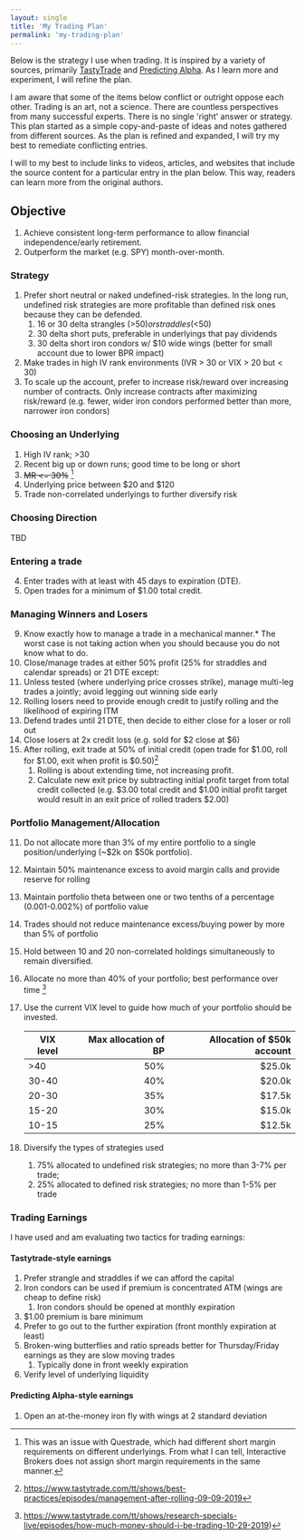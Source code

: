 ```yaml
---
layout: single
title: 'My Trading Plan'
permalink: 'my-trading-plan'
---
```


Below is the strategy I use when trading. It is inspired by a variety of sources, primarily [TastyTrade](https://www.tastytrade.com) and [Predicting Alpha](https://www.predictingalpha.com). As I learn more and experiment, I will refine the plan.

I am aware that some of the items below conflict or outright oppose each other. Trading is an art, not a science. There are countless perspectives from many successful experts. There is no single 'right' answer or strategy. This plan started as a simple copy-and-paste of ideas and notes gathered from different sources. As the plan is refined and expanded, I will try my best to remediate conflicting entries.

I will to my best to include links to videos, articles, and websites that include the source content for a particular entry in the plan below. This way, readers can learn more from the original authors.

## Objective
1. Achieve consistent long-term performance to allow financial independence/early retirement.
2. Outperform the market (e.g. SPY) month-over-month.

### Strategy
1. Prefer short neutral or naked undefined-risk strategies. In the long run, undefined risk strategies are more profitable than defined risk ones because they can be defended.
    1. 16 or 30 delta strangles (>$50) or straddles (<$50)
    2. 30 delta short puts, preferable in underlyings that pay dividends
    3. 30 delta short iron condors w/ $10 wide wings (better for small account due to lower BPR impact)
2. Make trades in high IV rank environments (IVR > 30 or VIX > 20 but < 30)
10. To scale up the account, prefer to increase risk/reward over increasing number of contracts. Only increase contracts after maximizing risk/reward (e.g. fewer, wider iron condors performed better than more, narrower iron condors)

### Choosing an Underlying
1. High IV rank; >30
2. Recent big up or down runs; good time to be long or short
3. ~~MR <= 30%~~ [^1]
4. Underlying price between $20 and $120
8. Trade non-correlated underlyings to further diversify risk

### Choosing Direction
TBD

### Entering a trade
4. Enter trades with at least with 45 days to expiration (DTE).
14. Open trades for a minimum of $1.00 total credit.

### Managing Winners and Losers
9. Know exactly how to manage a trade in a mechanical manner.* The worst case is not taking action when you should because you do not know what to do.
5. Close/manage trades at either 50% profit (25% for straddles and calendar spreads) or 21 DTE except:
6. Unless tested (where underlying price crosses strike), manage multi-leg trades a jointly; avoid legging out winning side early
7. Rolling losers need to provide enough credit to justify rolling and the likelihood of expiring ITM
17. Defend trades until 21 DTE, then decide to either close for a loser or roll out
18. Close losers at 2x credit loss (e.g. sold for $2 close at $6)
19. After rolling, exit trade at 50% of initial credit (open trade for $1.00, roll for $1.00, exit when profit is $0.50)[^2]
    1. Rolling is about extending time, not increasing profit.
    2. Calculate new exit price by subtracting initial profit target from total credit collected (e.g. $3.00 total credit and $1.00 initial profit target would result in an exit price of rolled traders $2.00)

### Portfolio Management/Allocation
11. Do not allocate more than 3% of my entire portfolio to a single position/underlying (~$2k on $50k portfolio).
13. Maintain 50% maintenance excess to avoid margin calls and provide reserve for rolling
15. Maintain portfolio theta between one or two tenths of a percentage (0.001-0.002%) of portfolio value
16. Trades should not reduce maintenance excess/buying power by more than 5% of portfolio
3. Hold between 10 and 20 non-correlated holdings simultaneously to remain diversified.
12. Allocate no more than 40% of your portfolio; best performance over time [^3]
13. Use the current VIX level to guide how much of your portfolio should be invested.

    | VIX level | Max allocation of BP | Allocation of $50k account |
    | --------- | --------------------:| --------------------------:|
    | >40       |                  50% |                     $25.0k |
    | 30-40     |                  40% |                     $20.0k |
    | 20-30     |                  35% |                     $17.5k |
    | 15-20     |                  30% |                     $15.0k |
    | 10-15     |                  25% |                     $12.5k |

1. Diversify the types of strategies used
    1. 75% allocated to undefined risk strategies; no more than 3-7% per trade;
    2. 25% allocated to defined risk strategies; no more than 1-5% per trade

### Trading Earnings
I have used and am evaluating two tactics for trading earnings:

#### Tastytrade-style earnings
1. Prefer strangle and straddles if we can afford the capital
3. Iron condors can be used if premium is concentrated ATM (wings are cheap to define risk)
    1. Iron condors should be opened at monthly expiration
5. $1.00 premium is bare minimum
6. Prefer to go out to the further expiration (front monthly expiration at least)
7. Broken-wing butterflies and ratio spreads better for Thursday/Friday earnings as they are slow moving trades
    1. Typically done in front weekly expiration
8. Verify level of underlying liquidity

#### Predicting Alpha-style earnings
1. Open an at-the-money iron fly with wings at 2 standard deviation


[^1]: This was an issue with Questrade, which had different short margin requirements on different underlyings. From what I can tell, Interactive Brokers does not assign short margin requirements in the same manner.
[^2]: https://www.tastytrade.com/tt/shows/best-practices/episodes/management-after-rolling-09-09-2019
[^3]: https://www.tastytrade.com/tt/shows/research-specials-live/episodes/how-much-money-should-i-be-trading-10-29-2019)
